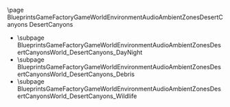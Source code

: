 \page BlueprintsGameFactoryGameWorldEnvironmentAudioAmbientZonesDesertCanyons DesertCanyons
- \subpage BlueprintsGameFactoryGameWorldEnvironmentAudioAmbientZonesDesertCanyonsWorld_DesertCanyons_DayNight
- \subpage BlueprintsGameFactoryGameWorldEnvironmentAudioAmbientZonesDesertCanyonsWorld_DesertCanyons_Debris
- \subpage BlueprintsGameFactoryGameWorldEnvironmentAudioAmbientZonesDesertCanyonsWorld_DesertCanyons_Wildlife
